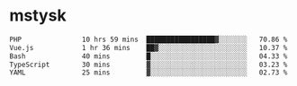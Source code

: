 # mstysk

<!--START_SECTION:waka-->

```txt
PHP               10 hrs 59 mins  █████████████████▓░░░░░░░   70.86 %
Vue.js            1 hr 36 mins    ██▓░░░░░░░░░░░░░░░░░░░░░░   10.37 %
Bash              40 mins         █░░░░░░░░░░░░░░░░░░░░░░░░   04.33 %
TypeScript        30 mins         ▓░░░░░░░░░░░░░░░░░░░░░░░░   03.23 %
YAML              25 mins         ▓░░░░░░░░░░░░░░░░░░░░░░░░   02.73 %
```

<!--END_SECTION:waka-->
